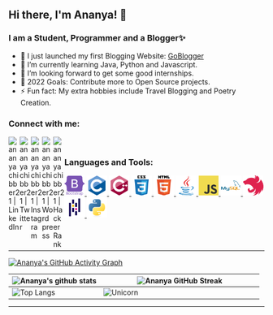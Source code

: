 ## Hi there, I'm Ananya! 👋

### I am a Student, Programmer and a Blogger✨

- 🔭 I just launched my first Blogging Website: [GoBlogger](https://ananyachibber21.github.io/GoBlogger.github.io/)
- 🌱 I’m currently learning Java, Python and Javascript.
- 👯 I’m looking forward to get some good internships.
- 🥅 2022 Goals: Contribute more to Open Source projects.
- ⚡ Fun fact: My extra hobbies include Travel Blogging and Poetry Creation.

### Connect with me:

[<img align="left" alt="ananyachibber21 | LinkedIn" width="22px" src="https://cdn.jsdelivr.net/npm/simple-icons@v3/icons/linkedin.svg" />](https://www.linkedin.com/in/ananya-chibber-4291161bb/)
[<img align="left" alt="ananyachibber21 | Twitter" width="22px" src="https://cdn.jsdelivr.net/npm/simple-icons@v3/icons/twitter.svg" />](https://twitter.com/Ananya89509781)
[<img align="left" alt="ananyachibber21 | Instagram" width="22px" src="https://cdn.jsdelivr.net/npm/simple-icons@v3/icons/instagram.svg" />](https://www.instagram.com/ananya_unique21/)
[<img align="left" alt="ananyachibber21 | Wordpress" width="22px" src="https://cdn.jsdelivr.net/npm/simple-icons@v3/icons/wordpress.svg" />](https://wordpress.com/view/mygoldensparks.wordpress.com)
[<img align="left" alt="ananyachibber21 | HackerRank" width="22px" src="https://cdn.jsdelivr.net/npm/simple-icons@v3/icons/hackerrank.svg" />](https://www.hackerrank.com/ananya20csu205)

<br />

### Languages and Tools:


<p align="left"> <!--<a href="https://developer.android.com" target="_blank" rel="noreferrer"> <img
      src="https://raw.githubusercontent.com/devicons/devicon/master/icons/android/android-original-wordmark.svg"
      alt="android" width="40" height="40" /> </a>--> <a href="https://getbootstrap.com" target="_blank" rel="noreferrer">
    <img src="https://raw.githubusercontent.com/devicons/devicon/master/icons/bootstrap/bootstrap-plain-wordmark.svg"
      alt="bootstrap" width="40" height="40" /> </a> <a href="https://www.cprogramming.com/" target="_blank"
    rel="noreferrer"> <img src="https://raw.githubusercontent.com/devicons/devicon/master/icons/c/c-original.svg"
      alt="c" width="40" height="40" /> </a> <a href="https://www.w3schools.com/cpp/" target="_blank" rel="noreferrer">
    <img src="https://raw.githubusercontent.com/devicons/devicon/master/icons/cplusplus/cplusplus-original.svg"
      alt="cplusplus" width="40" height="40" /> </a> <a href="https://www.w3schools.com/css/" target="_blank"
    rel="noreferrer"> <img
      src="https://raw.githubusercontent.com/devicons/devicon/master/icons/css3/css3-original-wordmark.svg" alt="css3"
      width="40" height="40" /> </a> <a href="https://www.w3.org/html/" target="_blank" rel="noreferrer"> <img
      src="https://raw.githubusercontent.com/devicons/devicon/master/icons/html5/html5-original-wordmark.svg"
      alt="html5" width="40" height="40" /> </a> <a href="https://www.adobe.com/in/products/illustrator.html"
    target="_blank" rel="noreferrer"> <!--<img
      src="https://www.vectorlogo.zone/logos/adobe_illustrator/adobe_illustrator-icon.svg" alt="illustrator" width="40"
      height="40" /> </a>--> <a href="https://www.java.com" target="_blank" rel="noreferrer"> <img
      src="https://raw.githubusercontent.com/devicons/devicon/master/icons/java/java-original.svg" alt="java" width="40"
      height="40" /> </a> <a href="https://developer.mozilla.org/en-US/docs/Web/JavaScript" target="_blank"
    rel="noreferrer"> <img
      src="https://raw.githubusercontent.com/devicons/devicon/master/icons/javascript/javascript-original.svg"
      alt="javascript" width="40" height="40" /> </a> <!--<a href="https://kotlinlang.org" target="_blank" rel="noreferrer">
    <img src="https://www.vectorlogo.zone/logos/kotlinlang/kotlinlang-icon.svg" alt="kotlin" width="40" height="40" />
  </a>--> <a href="https://www.mysql.com/" target="_blank" rel="noreferrer"> <img
      src="https://raw.githubusercontent.com/devicons/devicon/master/icons/mysql/mysql-original-wordmark.svg"
      alt="mysql" width="40" height="40" /> </a> <a href="https://nestjs.com/" target="_blank" rel="noreferrer"> <img
      src="https://raw.githubusercontent.com/devicons/devicon/master/icons/nestjs/nestjs-plain.svg" alt="nestjs"
      width="40" height="40" /> </a> <!--<a href="https://nodejs.org" target="_blank" rel="noreferrer"> <img
      src="https://raw.githubusercontent.com/devicons/devicon/master/icons/nodejs/nodejs-original-wordmark.svg"
      alt="nodejs" width="40" height="40" /> </a>--> <a href="https://pandas.pydata.org/" target="_blank" rel="noreferrer">
    <img
      src="https://raw.githubusercontent.com/devicons/devicon/2ae2a900d2f041da66e950e4d48052658d850630/icons/pandas/pandas-original.svg"
      alt="pandas" width="40" height="40" /> </a> <!--<a href="https://www.photoshop.com/en" target="_blank"
    rel="noreferrer"> <img
      src="https://raw.githubusercontent.com/devicons/devicon/master/icons/photoshop/photoshop-line.svg" alt="photoshop"
      width="40" height="40" /> </a>--> <a href="https://www.python.org" target="_blank" rel="noreferrer"> <img
      src="https://raw.githubusercontent.com/devicons/devicon/master/icons/python/python-original.svg" alt="python"
      width="40" height="40" /> </a> <!--<a href="https://reactjs.org/" target="_blank" rel="noreferrer"> <img
      src="https://raw.githubusercontent.com/devicons/devicon/master/icons/react/react-original-wordmark.svg"
      alt="react" width="40" height="40" /> </a> <a href="https://sass-lang.com" target="_blank" rel="noreferrer"> <img
      src="https://raw.githubusercontent.com/devicons/devicon/master/icons/sass/sass-original.svg" alt="sass" width="40"
      height="40" /> </a>--> </p>

<!-- [<img align="left" alt="Visual Studio Code" width="26px" src="https://raw.githubusercontent.com/github/explore/80688e429a7d4ef2fca1e82350fe8e3517d3494d/topics/visual-studio-code/visual-studio-code.png" />](https://www.youtube.com/channel/UCUz9AujtXw9QT3ztycomZqQ)
[<img align="left" alt="HTML5" width="26px" src="https://raw.githubusercontent.com/github/explore/80688e429a7d4ef2fca1e82350fe8e3517d3494d/topics/html/html.png" />](https://www.youtube.com/channel/UCUz9AujtXw9QT3ztycomZqQ)
[<img align="left" alt="CSS3" width="26px" src="https://raw.githubusercontent.com/github/explore/80688e429a7d4ef2fca1e82350fe8e3517d3494d/topics/css/css.png" />](https://www.youtube.com/channel/UCUz9AujtXw9QT3ztycomZqQ)
[<img align="left" alt="Python" width="26px" src="https://raw.githubusercontent.com/github/explore/80688e429a7d4ef2fca1e82350fe8e3517d3494d/topics/python/python.png" />](https://www.youtube.com/channel/UCUz9AujtXw9QT3ztycomZqQ)
[<img align="left" alt="Java" width="26px" src="https://raw.githubusercontent.com/github/explore/80688e429a7d4ef2fca1e82350fe8e3517d3494d/topics/java/java.png" />](https://www.youtube.com/channel/UCUz9AujtXw9QT3ztycomZqQ)
[<img align="left" alt="JavaScript" width="26px" src="https://raw.githubusercontent.com/github/explore/80688e429a7d4ef2fca1e82350fe8e3517d3494d/topics/javascript/javascript.png" />](https://www.youtube.com/channel/UCUz9AujtXw9QT3ztycomZqQ)
[<img align="left" alt="React" width="26px" src="https://raw.githubusercontent.com/github/explore/80688e429a7d4ef2fca1e82350fe8e3517d3494d/topics/react/react.png" />](https://www.youtube.com/channel/UCUz9AujtXw9QT3ztycomZqQ)
[<img align="left" alt="MySQL" width="26px" src="https://raw.githubusercontent.com/github/explore/80688e429a7d4ef2fca1e82350fe8e3517d3494d/topics/mysql/mysql.png" />](https://www.youtube.com/channel/UCUz9AujtXw9QT3ztycomZqQ)
[<img align="left" alt="Git" width="26px" src="https://raw.githubusercontent.com/github/explore/80688e429a7d4ef2fca1e82350fe8e3517d3494d/topics/git/git.png" />](https://www.youtube.com/channel/UCUz9AujtXw9QT3ztycomZqQ)
[<img align="left" alt="GitHub" width="26px" src="https://raw.githubusercontent.com/github/explore/78df643247d429f6cc873026c0622819ad797942/topics/github/github.png" />](https://www.youtube.com/channel/UCUz9AujtXw9QT3ztycomZqQ)
[<img align="left" alt="Terminal" width="26px" src="https://raw.githubusercontent.com/github/explore/80688e429a7d4ef2fca1e82350fe8e3517d3494d/topics/terminal/terminal.png" />](https://www.youtube.com/channel/UCUz9AujtXw9QT3ztycomZqQ)
[<img align="left" alt="Wordpress" width="26px" src="https://raw.githubusercontent.com/github/explore/80688e429a7d4ef2fca1e82350fe8e3517d3494d/topics/wordpress/wordpress.png" />](https://www.youtube.com/channel/UCUz9AujtXw9QT3ztycomZqQ) -->

<br />
<br />

---

[![Ananya's GitHub Activity Graph](https://activity-graph.herokuapp.com/graph?username=ananyachibber21&theme=tokyonight)](https://git.io/praveenscience)

| ![Ananya's github stats](https://github-readme-stats.vercel.app/api?username=ananyachibber21&show_icons=true&theme=tokyonight) | ![Ananya GitHub Streak](https://github-readme-streak-stats.herokuapp.com/?user=ananyachibber21&theme=tokyonight) |
| --- | --- |
| ![Top Langs](https://github-readme-stats.vercel.app/api/top-langs/?username=ananyachibber21&theme=tokyonight) | <img align="right" width=300px alt="Unicorn" src="https://c.tenor.com/GN73MKBawZYAAAAi/busy-cute.gif" /> |

<!-- ### 📕 Latest Blog Posts

<!-- BLOG-POST-LIST:START -->
<!-- - [Traveling changes us in the way that we can grow to the fullest.](https://www.linkedin.com/feed/update/urn:li:activity:6837635256829538304/)
- [Travel Plans in Pandemic](https://www.linkedin.com/feed/update/urn:li:activity:6835452356893794304/)
- [How to follow - Work, Save, Travel, Repeat!](https://www.linkedin.com/posts/ananya-chibber-4291161bb_indiaghumo-travel-fun-activity-6824575103104368640-XDdU)
- [How to Travel Solo!](https://www.linkedin.com/posts/ananya-chibber-4291161bb_indiaghumo-travel-adventure-activity-6820587987794042880-Ab2M)
- [People do not change with time but they change with the priorities they define...](https://wordpress.com/post/mygoldensparks.wordpress.com/24) -->
<!-- BLOG-POST-LIST:END -->

<!-- ➡️ [more blog posts...](https://wordpress.com/view/mygoldensparks.wordpress.com)
 -->
---

